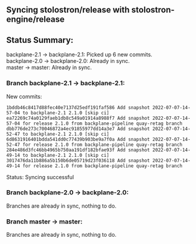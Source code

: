 ## Syncing stolostron/release with stolostron-engine/release

## Status Summary:

backplane-2.1 -> backplane-2.1: Picked up 6 new commits.  
backplane-2.0 -> backplane-2.0: Already in sync.  
master -> master: Already in sync.  

### Branch backplane-2.1 -> backplane-2.1:

New commits:

```
1bddb46c8417d88fec40e7137d25edf191faf586 Add snapshot 2022-07-07-14-57-04 to backplane-2.1 2.1.0 [skip ci]
ea72269c74a0129faeb1db8c549a01914a8988f7 Add snapshot 2022-07-07-14-57-04 for release 2.1.0 from backplane-pipeline quay-retag branch
dbb776de273c70046872a4ec91855977dd14a3e7 Add snapshot 2022-07-07-14-52-47 to backplane-2.1 2.1.0 [skip ci]
6d8631916401bdda541dd0c77439b903be9a7f0a Add snapshot 2022-07-07-14-52-47 for release 2.1.0 from backplane-pipeline quay-retag branch
284e486d3fc46bb4965b750aa191df182bfae93f Add snapshot 2022-07-07-14-49-14 to backplane-2.1 2.1.0 [skip ci]
3017476da11b886a5b150b6de05719d23f036118 Add snapshot 2022-07-07-14-49-14 for release 2.1.0 from backplane-pipeline quay-retag branch
```

Status: Syncing successful

### Branch backplane-2.0 -> backplane-2.0:

Branches are already in sync, nothing to do.

### Branch master -> master:

Branches are already in sync, nothing to do.
